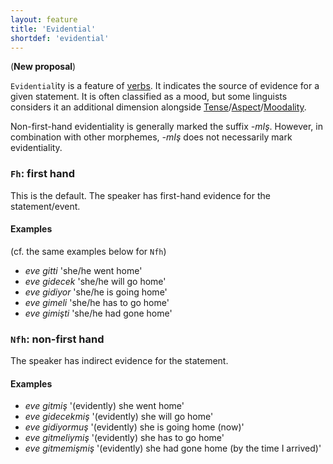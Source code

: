 ```yaml
---
layout: feature
title: 'Evidential'
shortdef: 'evidential'
---
```


(**New proposal**)

`Evidential`ity is a feature of [verbs](tr-pos/VERB).
It indicates the source of evidence for a given statement. 
It is often classified as a mood,
but some linguists considers it an additional dimension alongside [Tense]()/[Aspect]()/[Moodality](Mood).

Non-first-hand evidentiality is generally marked the suffix *-mIş*.
However, in combination with other morphemes,
*-mIş* does not necessarily mark evidentiality.

### `Fh`: first hand

This is the default. 
The speaker has first-hand evidence for the statement/event.

#### Examples
(cf. the same examples below for `Nfh`)

* _eve gitti_ 'she/he went home'
* _eve gidecek_ 'she/he will go home'
* _eve gidiyor_ 'she/he is going home'
* _eve gimeli_ 'she/he has to go home'
* _eve gimişti_ 'she/he had gone home'

### `Nfh`: non-first hand

The speaker has indirect evidence for the statement.

#### Examples

* *eve gitmiş*  '(evidently) she went home'
* *eve gidecekmiş* '(evidently) she will go home'
* *eve gidiyormuş* '(evidently) she is going home (now)'
* *eve gitmeliymiş* '(evidently) she has to go home'
* *eve gitmemişmiş* '(evidently) she had gone home (by the time I arrived)'
<!-- Interlanguage links updated Út zář 29 18:40:54 CEST 2020 -->
